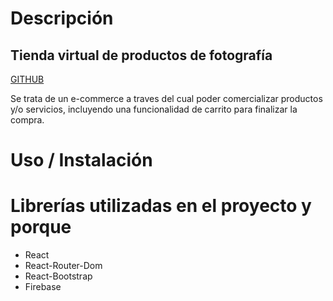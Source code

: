 # Descripción
## Tienda virtual de productos de fotografía
[GITHUB](https://github.com/desarrollosMja/photoEcommerce---Avecilla.git)

Se trata de un e-commerce a traves del cual poder comercializar productos y/o servicios, incluyendo una funcionalidad de carrito para finalizar la compra.

# Uso / Instalación


# Librerías utilizadas en el proyecto y porque
* React
* React-Router-Dom
* React-Bootstrap
* Firebase